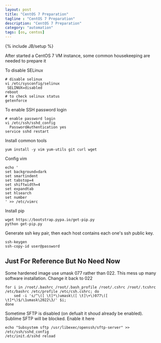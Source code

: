 ```yaml
---
layout: post
title: "CentOS 7 Preparation"
tagline : "CentOS 7 Preparation"
description: "CentOS 7 Preparation"
category: "automation"
tags: [os, centos]
---
```

{% include JB/setup %}

After started a CentOS 7 VM instance, some common housekeeping are needed to prepare it

To disable SELinux

```
# disable selinux
vi /etc/sysconfig/selinux
 SELINUX=disabled
reboot
# to check selinux status
getenforce
```

To enable SSH password login

```
# enable password login
vi /etc/ssh/sshd_config
  PasswordAuthentication yes
service sshd restart
```

Install common tools

```
yum install -y vim yum-utils git curl wget
```

Config vim

```
echo '
set background=dark
set smartindent
set tabstop=4
set shiftwidth=4
set expandtab
set hlsearch
set number
' >> /etc/vimrc
```

Install pip

```
wget https://bootstrap.pypa.io/get-pip.py
python get-pip.py
```

Generate ssh key pair, then each host contains each one's ssh public key.

```
ssh-keygen
ssh-copy-id user@password
```

## Just For Reference But No Need Now

Some hardened image use umask 077 rather than 022. This mess up many software installation. Change it back to 022

```
for i in /root/.bashrc /root/.bash_profile /root/.cshrc /root/.tcshrc /etc/bashrc /etc/profile /etc/csh.cshrc; do
    sed -i 's/^\([ \t]*\)umask\([ \t]\+\)077\([ \t]*\)$/\1umask\2022\3/' $i;
done
```

Sometime SFTP is disabled (on defualt it shoud already be enabled). Sublime SFTP will be blocked. Enable it here

```
echo "Subsystem sftp /usr/libexec/openssh/sftp-server" >> /etc/ssh/sshd_config
/etc/init.d/sshd reload
```

